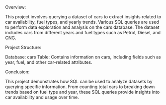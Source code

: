 Overview:

This project involves querying a dataset of cars to extract insights related to car availability, fuel types, and yearly trends. Various SQL queries are used to perform data exploration and analysis on the cars database. The dataset includes cars from different years and fuel types such as Petrol, Diesel, and CNG.

Project Structure:

Database: cars
Table: Contains information on cars, including fields such as year, fuel, and other car-related attributes.


Conclusion:

This project demonstrates how SQL can be used to analyze datasets by querying specific information. From counting total cars to breaking down trends based on fuel type and year, these SQL queries provide insights into car availability and usage over time.


